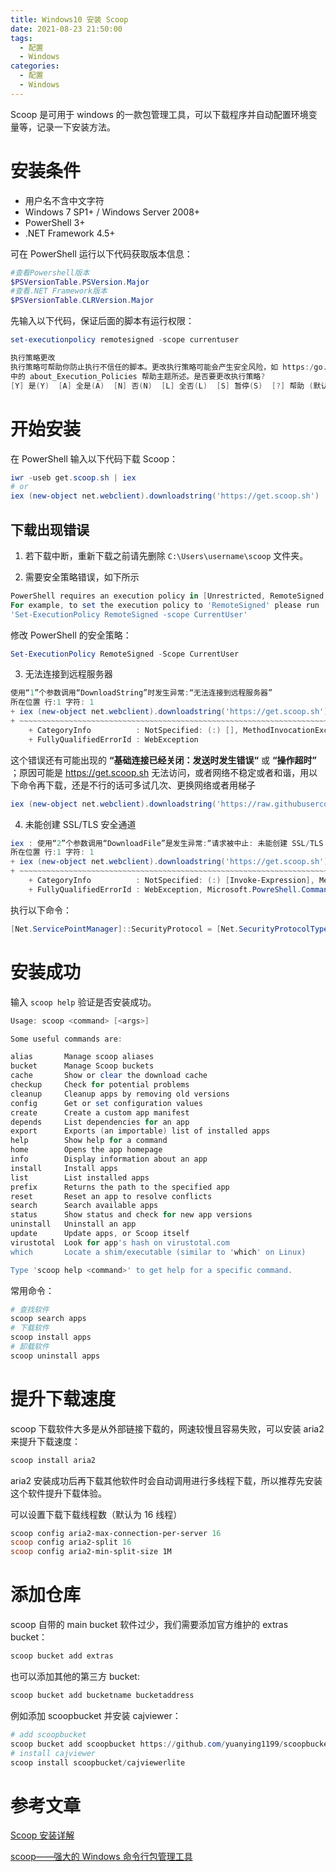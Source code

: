 ```yaml
---
title: Windows10 安装 Scoop
date: 2021-08-23 21:50:00
tags:
  - 配置
  - Windows
categories:
  - 配置
  - Windows
---
```


Scoop 是可用于 windows 的一款包管理工具，可以下载程序并自动配置环境变量等，记录一下安装方法。

<!--more-->

# 安装条件

- 用户名不含中文字符
- Windows 7 SP1+ / Windows Server 2008+
- PowerShell 3+
- .NET Framework 4.5+

可在 PowerShell 运行以下代码获取版本信息：

```powershell
#查看Powershell版本
$PSVersionTable.PSVersion.Major
#查看.NET Framework版本
$PSVersionTable.CLRVersion.Major
```

先输入以下代码，保证后面的脚本有运行权限：

```powershell
set-executionpolicy remotesigned -scope currentuser

执行策略更改
执行策略可帮助你防止执行不信任的脚本。更改执行策略可能会产生安全风险，如 https:/go.microsoft.com/fwlink/?LinkID=135170
中的 about_Execution_Policies 帮助主题所述。是否要更改执行策略?
[Y] 是(Y)  [A] 全是(A)  [N] 否(N)  [L] 全否(L)  [S] 暂停(S)  [?] 帮助 (默认值为“N”): y
```

# 开始安装

在 PowerShell 输入以下代码下载 Scoop：

```powershell
iwr -useb get.scoop.sh | iex
# or
iex (new-object net.webclient).downloadstring('https://get.scoop.sh')
```

## 下载出现错误

1. 若下载中断，重新下载之前请先删除 `C:\Users\username\scoop` 文件夹。

2. 需要安全策略错误，如下所示

```powershell
PowerShell requires an execution policy in [Unrestricted, RemoteSigned, ByPass] to run Scoop.
For example, to set the execution policy to 'RemoteSigned' please run :
'Set-ExecutionPolicy RemoteSigned -scope CurrentUser'
```

修改 PowerShell 的安全策略：

```powershell
Set-ExecutionPolicy RemoteSigned -Scope CurrentUser
```

3. 无法连接到远程服务器

```powershell
使用“1”个参数调用“DownloadString”时发生异常:“无法连接到远程服务器”
所在位置 行:1 字符: 1
+ iex (new-object net.webclient).downloadstring('https://get.scoop.sh')
+ ~~~~~~~~~~~~~~~~~~~~~~~~~~~~~~~~~~~~~~~~~~~~~~~~~~~~~~~~~~~~~~~~~~~~~
    + CategoryInfo          : NotSpecified: (:) [], MethodInvocationException
    + FullyQualifiedErrorId : WebException
```

这个错误还有可能出现的 **“基础连接已经关闭：发送时发生错误“** 或 **“操作超时”** ；原因可能是 https://get.scoop.sh 无法访问，或者网络不稳定或者和谐，用以下命令再下载，还是不行的话可多试几次、更换网络或者用梯子

```powershell
iex (new-object net.webclient).downloadstring('https://raw.githubusercontent.com/lukesampson/scoop/master/bin/install.ps1')
```

4. 未能创建 SSL/TLS 安全通道

```powershell
iex : 使用“2”个参数调用“DownloadFile”是发生异常:“请求被中止: 未能创建 SSL/TLS 安全通道。”
所在位置 行:1 字符: 1
+ iex (new-object net.webclient).downloadstring('https://get.scoop.sh')
+ ~~~~~~~~~~~~~~~~~~~~~~~~~~~~~~~~~~~~~~~~~~~~~~~~~~~~~~~~~~~~~~~~~~~~~
    + CategoryInfo          : NotSpecified: (:) [Invoke-Expression], MethodInvocationException
    + FullyQualifiedErrorId : WebException, Microsoft.PowreShell.Commands.InvokeExpressionCommand
```

执行以下命令：

```powershell
[Net.ServicePointManager]::SecurityProtocol = [Net.SecurityProtocolType]::Tls12
```

# 安装成功

输入 `scoop help` 验证是否安装成功。

```powershell
Usage: scoop <command> [<args>]

Some useful commands are:

alias       Manage scoop aliases
bucket      Manage Scoop buckets
cache       Show or clear the download cache
checkup     Check for potential problems
cleanup     Cleanup apps by removing old versions
config      Get or set configuration values
create      Create a custom app manifest
depends     List dependencies for an app
export      Exports (an importable) list of installed apps
help        Show help for a command
home        Opens the app homepage
info        Display information about an app
install     Install apps
list        List installed apps
prefix      Returns the path to the specified app
reset       Reset an app to resolve conflicts
search      Search available apps
status      Show status and check for new app versions
uninstall   Uninstall an app
update      Update apps, or Scoop itself
virustotal  Look for app's hash on virustotal.com
which       Locate a shim/executable (similar to 'which' on Linux)

Type 'scoop help <command>' to get help for a specific command.
```

常用命令：

```powershell
# 查找软件
scoop search apps
# 下载软件
scoop install apps
# 卸载软件
scoop uninstall apps
```

# 提升下载速度

scoop 下载软件大多是从外部链接下载的，网速较慢且容易失败，可以安装 aria2 来提升下载速度：

```powershell
scoop install aria2
```

aria2 安装成功后再下载其他软件时会自动调用进行多线程下载，所以推荐先安装这个软件提升下载体验。

可以设置下载下载线程数（默认为 16 线程）

```powershell
scoop config aria2-max-connection-per-server 16
scoop config aria2-split 16
scoop config aria2-min-split-size 1M
```

# 添加仓库

scoop 自带的 main bucket 软件过少，我们需要添加官方维护的 extras bucket：

```powershell
scoop bucket add extras
```

也可以添加其他的第三方 bucket:

```powershell
scoop bucket add bucketname bucketaddress
```

例如添加 scoopbucket 并安装 cajviewer：

```powershell
# add scoopbucket
scoop bucket add scoopbucket https://github.com/yuanying1199/scoopbucket
# install cajviewer
scoop install scoopbucket/cajviewerlite
```

# 参考文章

[Scoop 安装详解](https://boyinthesun.cn/post/scoop/)

[scoop——强大的 Windows 命令行包管理工具](https://www.jianshu.com/p/50993df76b1c)
